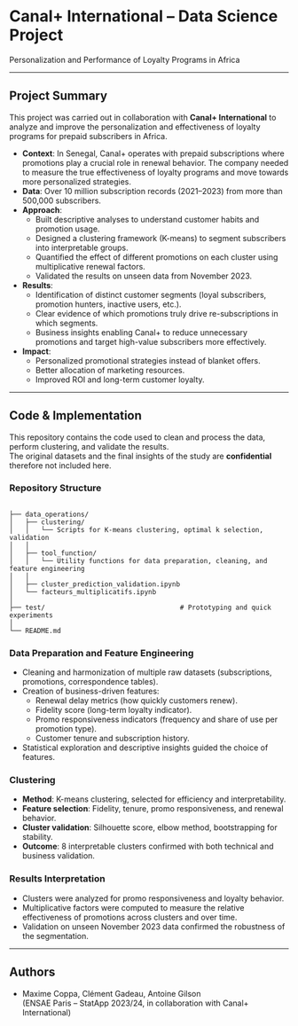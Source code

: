 # Canal+ International – Data Science Project
Personalization and Performance of Loyalty Programs in Africa

---

## Project Summary

This project was carried out in collaboration with **Canal+ International** to analyze and improve the personalization and effectiveness of loyalty programs for prepaid subscribers in Africa.

- **Context**: In Senegal, Canal+ operates with prepaid subscriptions where promotions play a crucial role in renewal behavior. The company needed to measure the true effectiveness of loyalty programs and move towards more personalized strategies.  
- **Data**: Over 10 million subscription records (2021–2023) from more than 500,000 subscribers.  
- **Approach**:
  - Built descriptive analyses to understand customer habits and promotion usage.
  - Designed a clustering framework (K-means) to segment subscribers into interpretable groups.
  - Quantified the effect of different promotions on each cluster using multiplicative renewal factors.
  - Validated the results on unseen data from November 2023.  
- **Results**:
  - Identification of distinct customer segments (loyal subscribers, promotion hunters, inactive users, etc.).
  - Clear evidence of which promotions truly drive re-subscriptions in which segments.
  - Business insights enabling Canal+ to reduce unnecessary promotions and target high-value subscribers more effectively.  
- **Impact**:
  - Personalized promotional strategies instead of blanket offers.
  - Better allocation of marketing resources.
  - Improved ROI and long-term customer loyalty.

---

## Code & Implementation

This repository contains the code used to clean and process the data, perform clustering, and validate the results.  
The original datasets and the final insights of the study are **confidential** therefore not included here.

### Repository Structure
```

├── data_operations/
│   ├── clustering/
│   │   └── Scripts for K-means clustering, optimal k selection, validation
│   │
│   ├── tool_function/
│   │   └── Utility functions for data preparation, cleaning, and feature engineering
│   │
│   ├── cluster_prediction_validation.ipynb   
│   └── facteurs_multiplicatifs.ipynb       
│
├── test/                                  # Prototyping and quick experiments
│
└── README.md

```

### Data Preparation and Feature Engineering
- Cleaning and harmonization of multiple raw datasets (subscriptions, promotions, correspondence tables).
- Creation of business-driven features:
  - Renewal delay metrics (how quickly customers renew).
  - Fidelity score (long-term loyalty indicator).
  - Promo responsiveness indicators (frequency and share of use per promotion type).
  - Customer tenure and subscription history.
- Statistical exploration and descriptive insights guided the choice of features.

### Clustering
- **Method**: K-means clustering, selected for efficiency and interpretability.
- **Feature selection**: Fidelity, tenure, promo responsiveness, and renewal behavior.
- **Cluster validation**: Silhouette score, elbow method, bootstrapping for stability.
- **Outcome**: 8 interpretable clusters confirmed with both technical and business validation.

### Results Interpretation
- Clusters were analyzed for promo responsiveness and loyalty behavior.
- Multiplicative factors were computed to measure the relative effectiveness of promotions across clusters and over time.
- Validation on unseen November 2023 data confirmed the robustness of the segmentation.

---

## Authors
- Maxime Coppa, Clément Gadeau, Antoine Gilson  
(ENSAE Paris – StatApp 2023/24, in collaboration with Canal+ International)


